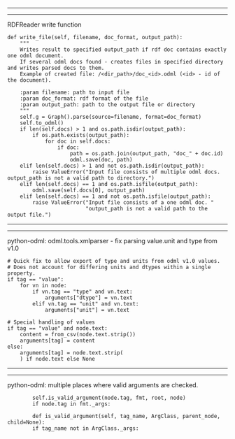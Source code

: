 ------------------------------------------------------------------------------------------

------------------------------------------------------------------------------------------

RDFReader write function

    def write_file(self, filename, doc_format, output_path):
        """
        Writes result to specified output_path if rdf doc contains exactly one odml document.
        If several odml docs found - creates files in specified directory and writes parsed docs to them.
        Example of created file: /<dir_path>/doc_<id>.odml (<id> - id of the document).

        :param filename: path to input file
        :param doc_format: rdf format of the file
        :param output_path: path to the output file or directory
        """
        self.g = Graph().parse(source=filename, format=doc_format)
        self.to_odml()
        if len(self.docs) > 1 and os.path.isdir(output_path):
            if os.path.exists(output_path):
                for doc in self.docs:
                    if doc:
                        path = os.path.join(output_path, "doc_" + doc.id)
                        odml.save(doc, path)
        elif len(self.docs) > 1 and not os.path.isdir(output_path):
            raise ValueError("Input file consists of multiple odml docs. output_path is not a valid path to directory.")
        elif len(self.docs) == 1 and os.path.isfile(output_path):
            odml.save(self.docs[0], output_path)
        elif len(self.docs) == 1 and not os.path.isfile(output_path):
            raise ValueError("Input file consists of a one odml doc. "
                             "output_path is not a valid path to the output file.")

-----------------------------------------------------------------------------------------

------------------------------------------------------------------------------------------

python-odml: odml.tools.xmlparser - fix parsing value.unit and type from v1.0

    # Quick fix to allow export of type and units from odml v1.0 values.
    # Does not account for differing units and dtypes within a single property.
    if tag == "value":
        for vn in node:
            if vn.tag == "type" and vn.text:
                arguments["dtype"] = vn.text
            elif vn.tag == "unit" and vn.text:
                arguments["unit"] = vn.text

    # Special handling of values
    if tag == "value" and node.text:
        content = from_csv(node.text.strip())
        arguments[tag] = content
    else:
        arguments[tag] = node.text.strip(
        ) if node.text else None

------------------------------------------------------------------------------------------

------------------------------------------------------------------------------------------

python-odml: multiple places where valid arguments are checked.

            self.is_valid_argument(node.tag, fmt, root, node)
            if node.tag in fmt._args:

            def is_valid_argument(self, tag_name, ArgClass, parent_node, child=None):
            if tag_name not in ArgClass._args:
